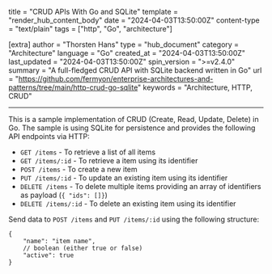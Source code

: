 title = "CRUD APIs With Go and SQLite"
template = "render_hub_content_body"
date = "2024-04-03T13:50:00Z"
content-type = "text/plain"
tags = ["http", "Go", "architecture"]

[extra]
author = "Thorsten Hans"
type = "hub_document"
category = "Architecture"
language = "Go"
created_at = "2024-04-03T13:50:00Z"
last_updated = "2024-04-03T13:50:00Z"
spin_version = ">=v2.4.0"
summary = "A full-fledged CRUD API with SQLite backend written in Go"
url = "https://github.com/fermyon/enterprise-architectures-and-patterns/tree/main/http-crud-go-sqlite"
keywords = "Architecture, HTTP, CRUD"

---

This is a sample implementation of CRUD (Create, Read, Update, Delete) in Go. The sample is using SQLite for persistence and provides the following API endpoints via HTTP:

- `GET /items` - To retrieve a list of all items
- `GET /items/:id` - To retrieve a item using its identifier
- `POST /items` - To create a new item
- `PUT /items/:id` - To update an existing item using its identifier
- `DELETE /items` - To delete multiple items providing an array of identifiers as payload (`{ "ids": []}`)
- `DELETE /items/:id` - To delete an existing item using its identifier

Send data to `POST /items` and `PUT /items/:id` using the following structure:

```jsonc
{
    "name": "item name",
    // boolean (either true or false)
    "active": true
}
```